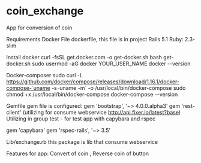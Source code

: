 # coin_exchange
App for conversion of coin

Requirements
Docker
File dockerfile, this file is in project
Rails 5.1
Ruby: 2.3-slim

Install docker
curl -fsSL get.docker.com -o get-docker.sh
bash get-docker.sh
sudo usermod -aG docker YOUR_USER_NAME
docker --version

Docker-composer
sudo curl -L https://github.com/docker/compose/releases/download/1.16.1/docker-compose-`uname -s`-`uname -m` -o /usr/local/bin/docker-compose
sudo chmod +x /usr/local/bin/docker-compose
docker-compose --version

Gemfile
gem file is configured:
gem 'bootstrap', '~> 4.0.0.alpha3'
gem 'rest-client' (utilizing for consume webservice http://api.fixer.io/latest?base)
Utilizing in group test - for test app with capybara and rspec

  gem 'capybara'
  gem 'rspec-rails', '~> 3.5'

Lib/exchange.rb  this package is lib that consume webservice

Features for app: Convert of coin , Reverse coin of button

